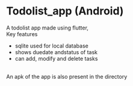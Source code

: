 # Todolist_app (Android)
A todolist app made using flutter,
<br>
Key features
 - sqlite used for local database
 - shows duedate andstatus of task
 - can add, modify and delete tasks
<br>
An apk of the app is also present in the directory

